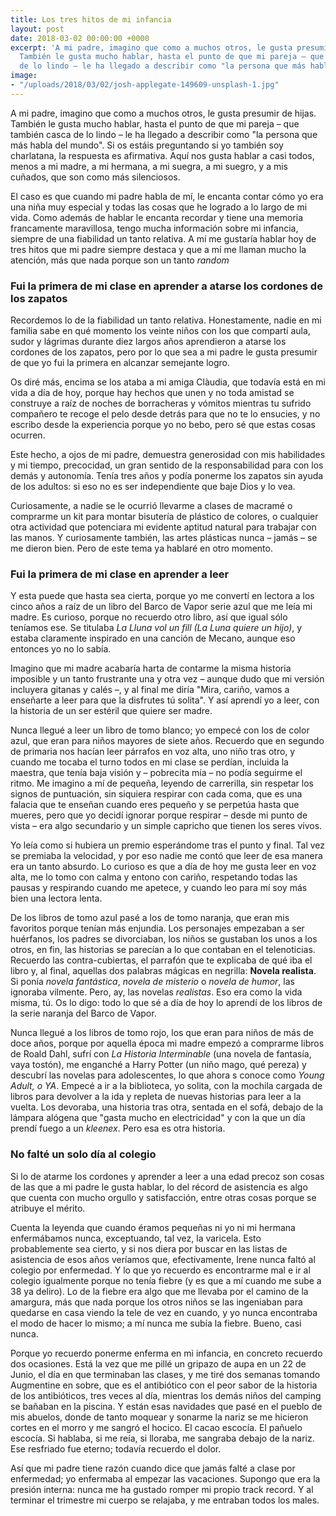 ```yaml
---
title: Los tres hitos de mi infancia
layout: post
date: 2018-03-02 00:00:00 +0000
excerpt: 'A mi padre, imagino que como a muchos otros, le gusta presumir de hijas.
  También le gusta mucho hablar, hasta el punto de que mi pareja – que también casca
  de lo lindo – le ha llegado a describir como "la persona que más habla del mundo". '
image:
- "/uploads/2018/03/02/josh-applegate-149609-unsplash-1.jpg"
---
```

A mi padre, imagino que como a muchos otros, le gusta presumir de hijas. También le gusta mucho hablar, hasta el punto de que mi pareja – que también casca de lo lindo – le ha llegado a describir como "la persona que más habla del mundo". Si os estáis preguntando si yo también soy charlatana, la respuesta es afirmativa. Aquí nos gusta hablar a casi todos, menos a mi madre, a mi hermana, a mi suegra, a mi suegro, y a mis cuñados, que son como más silenciosos.

El caso es que cuando mi padre habla de mí, le encanta contar cómo yo era una niña muy especial y todas las cosas que he logrado a lo largo de mi vida. Como además de hablar le encanta recordar y tiene una memoria francamente maravillosa, tengo mucha información sobre mi infancia, siempre de una fiabilidad un tanto relativa. A mí me gustaría hablar hoy de tres hitos que mi padre siempre destaca y que a mí me llaman mucho la atención, más que nada porque son un tanto _random_

### Fui la primera de mi clase en aprender a atarse los cordones de los zapatos

Recordemos lo de la fiabilidad un tanto relativa. Honestamente, nadie en mi familia sabe en qué momento los veinte niños con los que compartí aula, sudor y lágrimas durante diez largos años aprendieron a atarse los cordones de los zapatos, pero por lo que sea a mi padre le gusta presumir de que yo fui la primera en alcanzar semejante logro.

Os diré más, encima se los ataba a mi amiga Clàudia, que todavía está en mi vida a día de hoy, porque hay hechos que unen y no toda amistad se construye a raíz de noches de borracheras y vómitos mientras tu sufrido compañero te recoge el pelo desde detrás para que no te lo ensucies, y no escribo desde la experiencia porque yo no bebo, pero sé que estas cosas ocurren.

Este hecho, a ojos de mi padre, demuestra generosidad con mis habilidades y mi tiempo, precocidad, un gran sentido de la responsabilidad para con los demás y autonomía. Tenía tres años y podía ponerme los zapatos sin ayuda de los adultos: si eso no es ser independiente que baje Dios y lo vea.

Curiosamente, a nadie se le ocurrió llevarme a clases de macramé o comprarme un kit para montar bisutería de plástico de colores, o cualquier otra actividad que potenciara mi evidente aptitud natural para trabajar con las manos. Y curiosamente también, las artes plásticas nunca – jamás – se me dieron bien. Pero de este tema ya hablaré en otro momento.

### Fui la primera de mi clase en aprender a leer

Y esta puede que hasta sea cierta, porque yo me convertí en lectora a los cinco años a raíz de un libro del Barco de Vapor serie azul que me leía mi madre. Es curioso, porque no recuerdo otro libro, así que igual sólo teníamos ese. Se titulaba _La Lluna vol un fill (La Luna quiere un hijo)_, y estaba claramente inspirado en una canción de Mecano, aunque eso entonces yo no lo sabía.

Imagino que mi madre acabaría harta de contarme la misma historia imposible y un tanto frustrante una y otra vez – aunque dudo que mi versión incluyera gitanas y calés –, y al final me diría "Mira, cariño, vamos a enseñarte a leer para que la disfrutes tú solita". Y así aprendí yo a leer, con la historia de un ser estéril que quiere ser madre.

Nunca llegué a leer un libro de tomo blanco; yo empecé con los de color azul, que eran para niños mayores de siete años. Recuerdo que en segundo de primaria nos hacían leer párrafos en voz alta, uno niño tras otro, y cuando me tocaba el turno todos en mi clase se perdían, incluida la maestra, que tenía baja visión y – pobrecita mía – no podía seguirme el ritmo. Me imagino a mí de pequeña, leyendo de carrerilla, sin respetar los signos de puntuación, sin siquiera respirar con cada coma, que es una falacia que te enseñan cuando eres pequeño y se perpetúa hasta que mueres, pero que yo decidí ignorar porque respirar – desde mi punto de vista – era algo secundario y un simple capricho que tienen los seres vivos.

Yo leía como si hubiera un premio esperándome tras el punto y final. Tal vez se premiaba la velocidad, y por eso nadie me contó que leer de esa manera era un tanto absurdo. Lo curioso es que a día de hoy me gusta leer en voz alta, me lo tomo con calma y entono con cariño, respetando todas las pausas y respirando cuando me apetece, y cuando leo para mí soy más bien una lectora lenta.

De los libros de tomo azul pasé a los de tomo naranja, que eran mis favoritos porque tenían más enjundia. Los personajes empezaban a ser huérfanos, los padres se divorciaban, los niños se gustaban los unos a los otros, en fin, las historias se parecían a lo que contaban en el telenoticias. Recuerdo las contra-cubiertas, el parrafón que te explicaba de qué iba el libro y, al final, aquellas dos palabras mágicas en negrilla: **Novela realista**. Si ponía _novela fantástica_, _novela de misterio_ o _novela de humor_, las ignoraba vilmente. Pero, ay, las novelas _realistas_. Eso era como la vida misma, tú. Os lo digo: todo lo que sé a día de hoy lo aprendí de los libros de la serie naranja del Barco de Vapor.

Nunca llegué a los libros de tomo rojo, los que eran para niños de más de doce años, porque por aquella época mi madre empezó a comprarme libros de Roald Dahl, sufrí con _La Historia Interminable_ (una novela de fantasía, vaya tostón), me enganché a Harry Potter (un niño mago, qué pereza) y descubrí las novelas para adolescentes, lo que ahora s conoce como _Young Adult, o YA_. Empecé a ir a la biblioteca, yo solita, con la mochila cargada de libros para devolver a la ida y repleta de nuevas historias para leer a la vuelta. Los devoraba, una historia tras otra, sentada en el sofá, debajo de la lámpara alógena que "gasta mucho en electricidad" y con la que un día prendí fuego a un _kleenex_. Pero esa es otra historia.

### No falté un solo día al colegio

Si lo de atarme los cordones y aprender a leer a una edad precoz son cosas de las que a mi padre le gusta hablar, lo del récord de asistencia es algo que cuenta con mucho orgullo y satisfacción, entre otras cosas porque se atribuye el mérito.

Cuenta la leyenda que cuando éramos pequeñas ni yo ni mi hermana enfermábamos nunca, exceptuando, tal vez, la varicela. Esto probablemente sea cierto, y si nos diera por buscar en las listas de asistencia de esos años veríamos que, efectivamente, Irene nunca faltó al colegio por enfermedad. Y lo que yo recuerdo es encontrarme mal e ir al colegio igualmente porque no tenía fiebre (y es que a mí cuando me sube a 38 ya deliro). Lo de la fiebre era algo que me llevaba por el camino de la amargura, más que nada porque los otros niños se las ingeniaban para quedarse en casa viendo la tele de vez en cuando, y yo nunca encontraba el modo de hacer lo mismo; a mí nunca me subía la fiebre. Bueno, casi nunca.

Porque yo recuerdo ponerme enferma en mi infancia, en concreto recuerdo dos ocasiones. Está la vez que me pillé un gripazo de aupa en un 22 de Junio, el día en que terminaban las clases, y me tiré dos semanas tomando Augmentine en sobre, que es el antibiótico con el peor sabor de la historia de los antibióticos, tres veces al día, mientras los demás niños del camping se bañaban en la piscina. Y están esas navidades que pasé en el pueblo de mis abuelos, donde de tanto moquear y sonarme la nariz se me hicieron cortes en el morro y me sangró el hocico. El cacao escocía. El pañuelo escocía. Si hablaba, si me reía, si lloraba, me sangraba debajo de la nariz. Ese resfriado fue eterno; todavía recuerdo el dolor.

Así que mi padre tiene razón cuando dice que jamás falté a clase por enfermedad; yo enfermaba al empezar las vacaciones. Supongo que era la presión interna: nunca me ha gustado romper mi propio track record. Y al terminar el trimestre mi cuerpo se relajaba, y me entraban todos los males.
